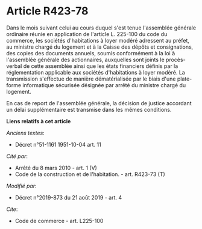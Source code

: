 # Article R423-78

Dans le mois suivant celui au cours duquel s'est tenue l'assemblée générale ordinaire réunie en application de l'article L.
225-100 du code du commerce, les sociétés d'habitations à loyer modéré adressent au préfet, au ministre chargé du logement et
à la Caisse des dépôts et consignations, des copies des documents annuels, soumis conformément à la loi à l'assemblée
générale des actionnaires, auxquelles sont joints le procès-verbal de cette assemblée ainsi que les états financiers définis
par la réglementation applicable aux sociétés d'habitations à loyer modéré. La transmission s'effectue de manière
dématérialisée par le biais d'une plate-forme informatique sécurisée désignée par arrêté du ministre chargé du logement. 

En cas de report de l'assemblée générale, la décision de justice accordant un délai supplémentaire est transmise dans les
mêmes conditions.

**Liens relatifs à cet article**

_Anciens textes_:

  - Décret n°51-1161 1951-10-04 art. 11

_Cité par_:

  - Arrêté du 8 mars 2010 - art. 1 (V)
  - Code de la construction et de l'habitation. - art. R423-73 (T)

_Modifié par_:

  - Décret n°2019-873 du 21 août 2019 - art. 4

_Cite_:

  - Code de commerce - art. L225-100
